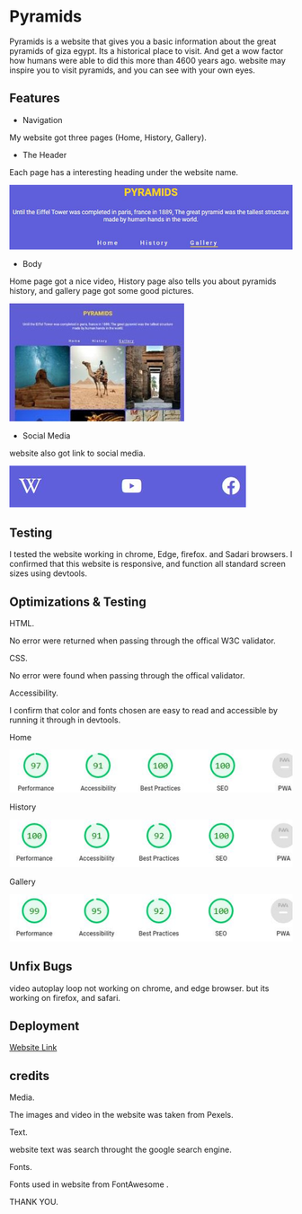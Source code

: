 # Pyramids

Pyramids is a website that gives you a basic information about the great pyramids of giza egypt. Its a historical place to visit. And get a wow factor how humans were able to did this more than 4600 years ago. website may inspire you to visit pyramids, and you can see with your own eyes.

## Features
- Navigation

My website got three pages (Home, History, Gallery).

- The Header

Each page has a interesting heading under the website name.

![CI logo](assets/images/header.jpg)

- Body

Home page got a nice video, History page also tells you about pyramids history, and gallery page got some good pictures.

![CI logo](assets/images/body.jpg)

- Social Media

website also got link to social media.

![CI logo](assets/images/footer.jpg)

## Testing

I tested the website working in chrome, Edge, firefox. and Sadari browsers. I confirmed that this website is responsive, and function all standard screen sizes using devtools.

## Optimizations & Testing

HTML.

No error were returned when passing through the offical W3C validator.

CSS.

No error were found when passing through the offical validator.

Accessibility.

I confirm that color and fonts chosen are easy to read and accessible by running it through in devtools.

Home

![CI logo](assets/images/homeaccesbility.jpg) 

History

![CI logo](assets/images/historyaccesbility.jpg) 

Gallery

![CI logo](assets/images/galleryaccesbility.jpg) 

## Unfix Bugs
video autoplay loop not working on chrome, and edge browser. but its working on firefox, and safari.

## Deployment

[Website Link](https://kamran082.github.io/Pyramids/index.html)

## credits
Media.

The images and video in the website was taken from Pexels.

Text. 

website text was search throught the google search engine.

Fonts. 

Fonts used in website from FontAwesome .

THANK YOU.